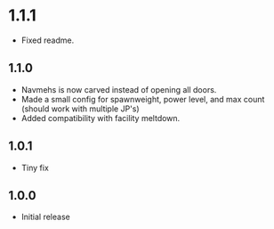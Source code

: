 # 1.1.1

- Fixed readme.

## 1.1.0

- Navmehs is now carved instead of opening all doors.
- Made a small config for spawnweight, power level, and max count (should work with multiple JP's)
- Added compatibility with facility meltdown.

## 1.0.1

- Tiny fix

## 1.0.0

- Initial release
